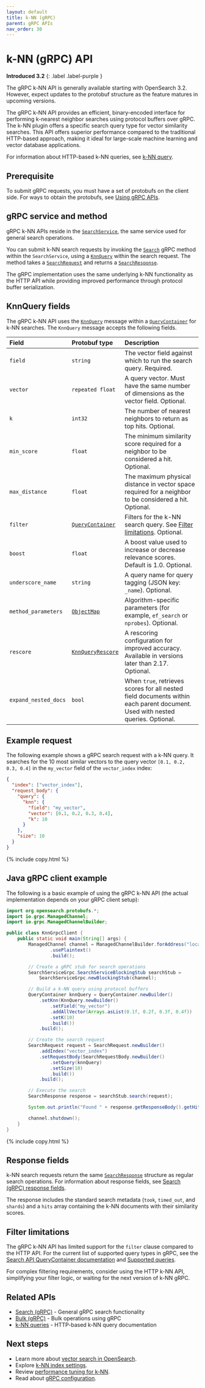 ```yaml
---
layout: default
title: k-NN (gRPC)
parent: gRPC APIs
nav_order: 30
---
```


# k-NN (gRPC) API
**Introduced 3.2**
{: .label .label-purple }


The gRPC k-NN API is generally available starting with OpenSearch 3.2. However, expect updates to the protobuf structure as the feature matures in upcoming versions.

The gRPC k-NN API provides an efficient, binary-encoded interface for performing k-nearest neighbor searches using protocol buffers over gRPC. The k-NN plugin offers a specific search query type for vector similarity searches. This API offers superior performance compared to the traditional HTTP-based approach, making it ideal for large-scale machine learning and vector database applications.

For information about HTTP-based k-NN queries, see [k-NN query]({{site.url}}{{site.baseurl}}/query-dsl/specialized/k-nn/).

## Prerequisite

To submit gRPC requests, you must have a set of protobufs on the client side. For ways to obtain the protobufs, see [Using gRPC APIs]({{site.url}}{{site.baseurl}}/api-reference/grpc-apis/index/#using-grpc-apis).

## gRPC service and method

gRPC k-NN APIs reside in the [`SearchService`](https://github.com/opensearch-project/opensearch-protobufs/blob/0.19.0/protos/services/search_service.proto#L22), the same service used for general search operations.

You can submit k-NN search requests by invoking the [`Search`](https://github.com/opensearch-project/opensearch-protobufs/blob/0.19.0/protos/services/search_service.proto#L23) gRPC method within the `SearchService`, using a [`KnnQuery`](https://github.com/opensearch-project/opensearch-protobufs/blob/0.19.0/protos/schemas/common.proto#L1262) within the search request. The method takes a [`SearchRequest`](https://github.com/opensearch-project/opensearch-protobufs/blob/0.19.0/protos/schemas/search.proto#L18) and returns a [`SearchResponse`](https://github.com/opensearch-project/opensearch-protobufs/blob/0.19.0/protos/schemas/search.proto#L270).

The gRPC implementation uses the same underlying k-NN functionality as the HTTP API while providing improved performance through protocol buffer serialization.

## KnnQuery fields

The gRPC k-NN API uses the [`KnnQuery`](https://github.com/opensearch-project/opensearch-protobufs/blob/0.19.0/protos/schemas/common.proto#L1262) message within a [`QueryContainer`](https://github.com/opensearch-project/opensearch-protobufs/blob/0.19.0/protos/schemas/common.proto#L395) for k-NN searches. The `KnnQuery` message accepts the following fields.

| Field | Protobuf type | Description |
| :---- | :---- | :---- |
| `field` | `string` | The vector field against which to run the search query. Required. |
| `vector` | `repeated float` | A query vector. Must have the same number of dimensions as the vector field. Optional. |
| `k` | `int32` | The number of nearest neighbors to return as top hits. Optional. |
| `min_score` | `float` | The minimum similarity score required for a neighbor to be considered a hit. Optional. |
| `max_distance` | `float` | The maximum physical distance in vector space required for a neighbor to be considered a hit. Optional. |
| `filter` | [`QueryContainer`](https://github.com/opensearch-project/opensearch-protobufs/blob/0.19.0/protos/schemas/common.proto#L395) | Filters for the k-NN search query. See [Filter limitations](#filter-limitations). Optional. |
| `boost` | `float` | A boost value used to increase or decrease relevance scores. Default is 1.0. Optional. |
| `underscore_name` | `string` | A query name for query tagging (JSON key: `_name`). Optional. |
| `method_parameters` | [`ObjectMap`](https://github.com/opensearch-project/opensearch-protobufs/blob/0.19.0/protos/schemas/common.proto#L111) | Algorithm-specific parameters (for example, `ef_search` or `nprobes`). Optional. |
| `rescore` | [`KnnQueryRescore`](https://github.com/opensearch-project/opensearch-protobufs/blob/0.19.0/protos/schemas/common.proto#L1311) | A rescoring configuration for improved accuracy. Available in versions later than 2.17. Optional. |
| `expand_nested_docs` | `bool` | When `true`, retrieves scores for all nested field documents within each parent document. Used with nested queries. Optional. |

## Example request

The following example shows a gRPC search request with a k-NN query. It searches for the 10 most similar vectors to the query vector `[0.1, 0.2, 0.3, 0.4]` in the `my_vector` field of the `vector_index` index:

```json
{
  "index": ["vector_index"],
  "request_body": {
    "query": {
      "knn": {
        "field": "my_vector",
        "vector": [0.1, 0.2, 0.3, 0.4],
        "k": 10
      }
    },
    "size": 10
  }
}
```
{% include copy.html %}

## Java gRPC client example

The following is a basic example of using the gRPC k-NN API (the actual implementation depends on your gRPC client setup):

```java
import org.opensearch.protobufs.*;
import io.grpc.ManagedChannel;
import io.grpc.ManagedChannelBuilder;

public class KnnGrpcClient {
    public static void main(String[] args) {
        ManagedChannel channel = ManagedChannelBuilder.forAddress("localhost", 9400)
                .usePlaintext()
                .build();

        // Create a gRPC stub for search operations
        SearchServiceGrpc.SearchServiceBlockingStub searchStub =
            SearchServiceGrpc.newBlockingStub(channel);

        // Build a k-NN query using protocol buffers
        QueryContainer knnQuery = QueryContainer.newBuilder()
            .setKnn(KnnQuery.newBuilder()
                .setField("my_vector")
                .addAllVector(Arrays.asList(0.1f, 0.2f, 0.3f, 0.4f))
                .setK(10)
                .build())
            .build();

        // Create the search request
        SearchRequest request = SearchRequest.newBuilder()
            .addIndex("vector_index")
            .setRequestBody(SearchRequestBody.newBuilder()
                .setQuery(knnQuery)
                .setSize(10)
                .build())
            .build();

        // Execute the search
        SearchResponse response = searchStub.search(request);

        System.out.println("Found " + response.getResponseBody().getHits().getHitsCount() + " results");

        channel.shutdown();
    }
}
```
{% include copy.html %}

## Response fields

k-NN search requests return the same [`SearchResponse`](https://github.com/opensearch-project/opensearch-protobufs/blob/0.19.0/protos/schemas/search.proto#L270) structure as regular search operations. For information about response fields, see [Search (gRPC) response fields]({{site.url}}{{site.baseurl}}/api-reference/grpc-apis/search/#response-fields).

The response includes the standard search metadata (`took`, `timed_out`, and `shards`) and a `hits` array containing the k-NN documents with their similarity scores.

## Filter limitations

The gRPC k-NN API has limited support for the `filter` clause compared to the HTTP API. For the current list of supported query types in gRPC, see the [Search API QueryContainer documentation]({{site.url}}{{site.baseurl}}/api-reference/grpc-apis/search/#querycontainer-fields) and [Supported queries]({{site.url}}{{site.baseurl}}/api-reference/grpc-apis/search/#supported-queries).

For complex filtering requirements, consider using the HTTP k-NN API, simplifying your filter logic, or waiting for the next version of k-NN gRPC.



## Related APIs

- [Search (gRPC)]({{site.url}}{{site.baseurl}}/api-reference/grpc-apis/search/) - General gRPC search functionality
- [Bulk (gRPC)]({{site.url}}{{site.baseurl}}/api-reference/grpc-apis/bulk/) - Bulk operations using gRPC
- [k-NN queries]({{site.url}}{{site.baseurl}}/query-dsl/specialized/k-nn/) - HTTP-based k-NN query documentation

## Next steps

- Learn more about [vector search in OpenSearch]({{site.url}}{{site.baseurl}}/search-plugins/knn/index/).
- Explore [k-NN index settings]({{site.url}}{{site.baseurl}}/search-plugins/knn/knn-index/).
- Review [performance tuning for k-NN]({{site.url}}{{site.baseurl}}/search-plugins/knn/performance-tuning/).
- Read about [gRPC configuration]({{site.url}}{{site.baseurl}}/api-reference/grpc-apis/index/#enabling-grpc-apis).
